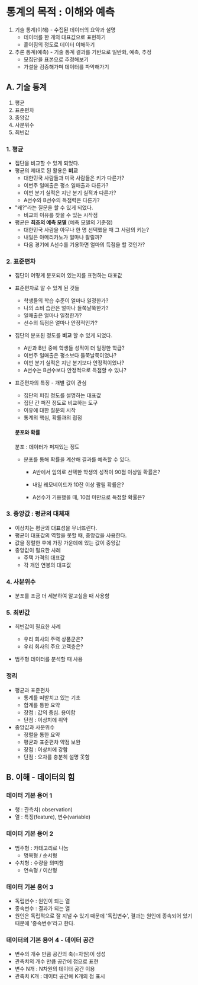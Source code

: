 # 통계의 목적 : 이해와 예측

1. 기술 통계(이해) - 수집된 데이터의 요약과 설명
   * 데이터를 한 개의 대표값으로 표현하기
   * 흩어짐의 정도로 데이터 이해하기
2. 추론 통계(예측) - 기술 통계 결과를 기반으로 일반화, 예측, 추정
   * 모집단을 표본으로 추정해보기
   * 가설을 검증해가며 데이터를 파악해가기



## A. 기술 통계 

1. 평균
2. 표준편차
3. 중앙값
4. 사분위수
5. 최빈값



### 1. 평균

* 집단을 비교할 수 있게 되었다.
* 평균의 제대로 된 활용은 **비교**
  * 대한민국 사람들과 미국 사람들은 키가 다른가?
  * 이번주 일매출은 평소 일매출과 다른가?
  * 이번 분기 실적은 지난 분기 실적과 다른가?
  * A선수와 B선수의 득점력은 다른가?
* "왜?"라는 질문을 할 수 있게 되었다.
  * 비교의 이유를 찾을 수 있는 시작점
* 평균은 **최초의 예측 모델** (예측 모델의 기준점)
  * 대한민국 사람을 아무나 한 명 선택했을 때 그 사람의 키는?
  * 내일은 아메리카노가 얼마나 팔릴까?
  * 다음 경기에 A선수를 기용하면 얼마의 득점을 할 것인가?

### 2. 표준편차

* 집단이 어떻게 분포되어 있는지를 표현하는 대표값

* 표준편차로 알 수 있게 된 것들

  * 학생들의 학습 수준이 얼마나 일정한가?
  * 나의 소비 습관은 얼마나 들쭉날쭉한가?
  * 일매출은 얼마나 일정한가?
  * 선수의 득점은 얼마나 안정적인가?

* 집단의 분포된 정도를 **비교** 할 수 있게 되었다.

  * A반과 B반 중에 학생들 성적이 더 일정한 학급?
  * 이번주 일매출은 평소보다 들쭉날쭉이었나?
  * 이번 분기 실적은 지난 분기보다 안정적이었나?
  * A선수는 B선수보다 안정적으로 득점할 수 있나?

* 표준편차의 특징 - 개별 값이 관심

  * 집단의 퍼짐 정도를 설명하는 대표값
  * 집단 간 퍼진 정도로 비교하는 도구
  * 이유에 대한 질문의 시작
  * 통계의 핵심, 확률과의 접점

  #### 분포와 확률

  분포 : 데이터가 퍼져있는 정도

  * 분포를 통해 확률을 계산해 결과를 예측할 수 있다.

    * A반에서 임의로 선택한 학생의 성적이 90점 이상일 확률은?

    * 내일 레모네이드가 10잔 이상 팔릴 확률은?
    * A선수가 기용했을 때, 10점 미만으로 득점할 확률은?

### 3. 중앙값 : 평균의 대체재

* 이상치는 평균의 대표성을 무너뜨린다.
* 평균이 대표값의 역할을 못할 때, 중앙값을 사용한다.
* 값을 정렬한 후에 가장 가운데에 있는 값이 중앙값
* 중앙값이 필요한 사례
  * 주택 가격의 대표값
  * 각 개인 연봉의 대표값

### 4. 사분위수 

* 분포를 조금 더 세분하여 알고싶을 때 사용함



### 5. 최빈값

* 최빈값이 필요한 사례

  * 우리 회사의 주력 상품군은?
  * 우리 회사의 주요 고객층은?

* 범주형 데이터를 분석할 때 사용

  

### 정리

* 평균과 표준편차
  * 통계를 떠받치고 있는 기초
  * 합계를 통한 요약
  * 장점 : 값의 중심. 용이함
  * 단점 : 이상치에 취약
* 중앙값과 사분위수
  * 정렬을 통한 요약
  * 평균과 표준편차 약점 보완
  * 장점 : 이상치에 강함
  * 단점 : 오차를 충분히 설명 못함





## B. 이해 - 데이터의 힘

### 데이터 기본 용어 1

* 행 : 관측치( observation)
* 열 : 특징(feature), 변수(variable)

### 데이터 기본 용어 2

* 범주형 : 카테고리로 나눔
  * 명목형 / 순서형
* 수치형 : 수량을 의미함
  * 연속형 / 이산형

### 데이터 기본 용어 3

* 독립변수 : 원인이 되는 열
* 종속변수 : 결과가 되는 열
* 원인은 독립적으로 잘 지낼 수 있기 때문에 '독립변수', 결과는 원인에 종속되어 있기 때문에 '종속변수'라고 한다.

### 데이터의 기본 용어 4 - 데이터 공간

* 변수의 개수 만큼 공간의 축(=차원)이 생성
* 관측치의 개수 만큼 공간에 점으로 표현
* 변수 N개 : N차원의 데이터 공간 이용
* 관측치 K개 : 데이터 공간에 K개의 점 표시



##  